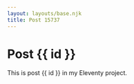 ```yaml
---
layout: layouts/base.njk
title: Post 15737
---
```


# Post {{ id }}

This is post {{ id }} in my Eleventy project.
